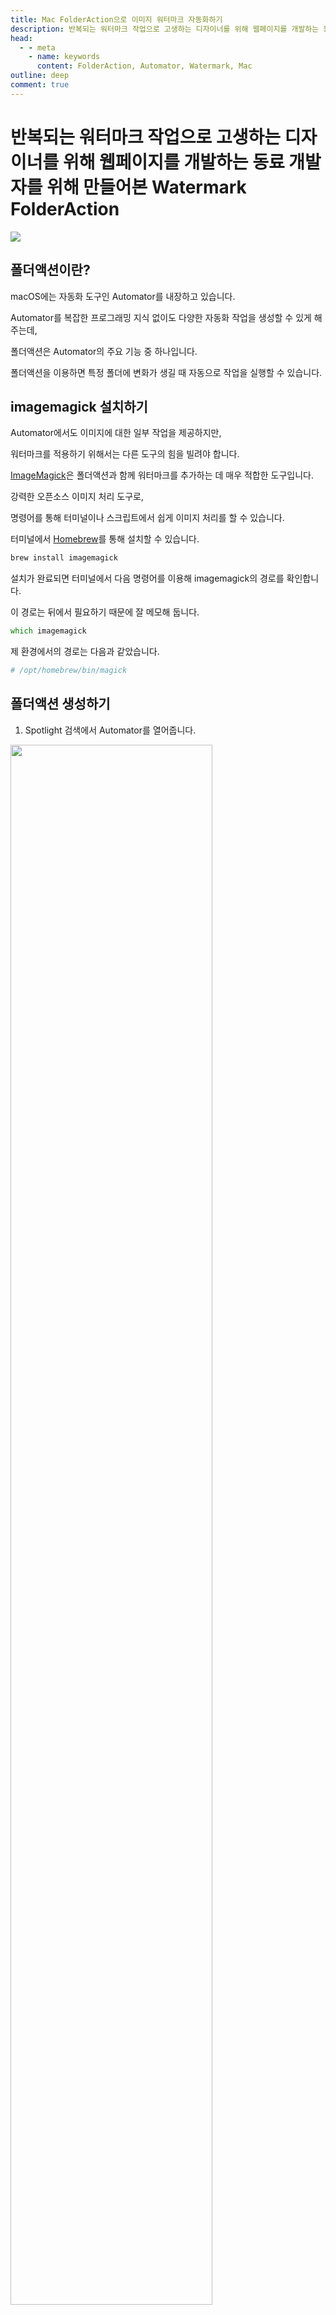 ```yaml
---
title: Mac FolderAction으로 이미지 워터마크 자동화하기
description: 반복되는 워터마크 작업으로 고생하는 디자이너를 위해 웹페이지를 개발하는 동료 개발자를 위해 만들어본 Watermark FolderAction
head:
  - - meta
    - name: keywords
      content: FolderAction, Automator, Watermark, Mac
outline: deep
comment: true
---
```


# 반복되는 워터마크 작업으로 고생하는 디자이너를 위해 웹페이지를 개발하는 동료 개발자를 위해 만들어본 Watermark FolderAction

<img src="/assets/gifs/watermark-folderaction/1.gif" class="mb-0"></img>

## 폴더액션이란?

macOS에는 자동화 도구인 Automator를 내장하고 있습니다.

Automator를 복잡한 프로그래밍 지식 없이도 다양한 자동화 작업을 생성할 수 있게 해 주는데,

폴더액션은 Automator의 주요 기능 중 하나입니다.

폴더액션을 이용하면 특정 폴더에 변화가 생길 때 자동으로 작업을 실행할 수 있습니다.

## imagemagick 설치하기

Automator에서도 이미지에 대한 일부 작업을 제공하지만,

워터마크를 적용하기 위해서는 다른 도구의 힘을 빌려야 합니다.

[ImageMagick](https://imagemagick.org/index.php)은 폴더액션과 함께 워터마크를 추가하는 데 매우 적합한 도구입니다.

강력한 오픈소스 이미지 처리 도구로,

명령어를 통해 터미널이나 스크립트에서 쉽게 이미지 처리를 할 수 있습니다.

터미널에서 [Homebrew](https://brew.sh/)를 통해 설치할 수 있습니다.

```zsh
brew install imagemagick
```

설치가 완료되면 터미널에서 다음 명령어를 이용해 imagemagick의 경로를 확인합니다.

이 경로는 뒤에서 필요하기 때문에 잘 메모해 둡니다.

```zsh
which imagemagick
```

제 환경에서의 경로는 다음과 같았습니다.

```zsh
# /opt/homebrew/bin/magick
```

## 폴더액션 생성하기

1. Spotlight 검색에서 Automator를 열어줍니다.

<img src="/assets/images/watermark-folderaction/1.jpg" width="80%" class="mb-0"></img>

2.폴더 적용 스크립트를 선택합니다.

<img src="/assets/images/watermark-folderaction/2.jpg" width="80%" class="mb-0"></img>

3. 적용할 폴더를 선핵합니다. ( ‘기타’ 클릭 후 폴더 선택 )

<img src="/assets/images/watermark-folderaction/3.jpg" width="80%" class="mb-0"></img>

4. '선택된 Finder 항목 가져오기'와 '셸 스크립트 실행'을 작업 공간에 넣어줍니다.

<img src="/assets/gifs/watermark-folderaction/2.gif" width="80%" class="mb-0"></img>

<img src="/assets/gifs/watermark-folderaction/3.gif" width="80%" class="mb-0"></img>

5. `Cmd + s` 로 저장 후 Spotlight에서 ‘폴더 적용 스크립트 설정’을 확인해보면 설정이 적용되었음을 확인할 수 있습니다.

<img src="/assets/images/watermark-folderaction/4.jpg" width="80%" class="mb-0"></img>

## 워터마크 적용하기

다시 Automator로 돌아와서, 셸 스크립트를 작성합니다.

위에서 메모해둔 imagemagick 경로와,

워터마크로 사용할 파일의 경로를 이용해 스크립트를 작성합니다.

```zsh
for file in "$@"; do
	if [[ "$file" =~ \.(jpg|jpeg|png)$ ]]; then
      # 파일명에 _watermarked가 이미 포함되어 있는지 확인
      filename=$(basename "$file")
      if [[ "$filename" == *"_watermarked"* ]]; then
          # 이미 처리된 파일이므로 건너뜀
          continue
      fi

      # which magick 으로 확인한 imagemagick 경로
      MAGICK="/opt/homebrew/bin/magick"
      # 워터마크로 적용할 파일 경로
      WATERMARK="/Users/my/Desktop/watermark.png"
      # 위치 (center, northwest, southeast 등)
      GRAVITY="center"
      # 투명도
      OPACITY="50%"

      # 원본 파일의 확장자와 경로
      extension="${file##*.}"
      filepath="${file%.*}"

      # 워터마크 적용
      "$MAGICK" \
        composite -gravity "$GRAVITY" -dissolve "$OPACITY" \
        "$WATERMARK" "$file" "${filepath}_watermarked.${extension}"
	fi
done
```

## 타일패턴으로 워터마크 적용하기

다음과 같이 타일 패턴을 생성한 후, 워터마크로 적용할 수도 있습니다.

```zsh
for file in "$@"; do
	if [[ "$file" =~ \.(jpg|jpeg|png)$ ]]; then
      # 파일명에 _watermarked가 이미 포함되어 있는지 확인
      filename=$(basename "$file")
      if [[ "$filename" == *"_watermarked"* ]]; then
          # 이미 처리된 파일이므로 건너뜀
          continue
      fi

      # which magick 으로 확인한 imagemagick 경로
      MAGICK="/opt/homebrew/bin/magick"
      # 워터마크로 적용할 파일 경로
      WATERMARK="/Users/smartscore/Desktop/watermark.png"
      # 위치
      GRAVITY="center"
      # 투명도
      OPACITY="100%"

      # 원본 파일의 확장자와 경로
      extension="${file##*.}"
      filepath="${file%.*}"

      # 원본 파일의 크기
      ORIG_WIDTH=$("$MAGICK" identify -format "%w" "$file")
      ORIG_HEIGHT=$("$MAGICK" identify -format "%h" "$file")

      # 타일 워터마크 생성
      "$MAGICK" convert -size "$ORIG_WIDTH"x"$ORIG_HEIGHT" \
        tile:"$WATERMARK" /tmp/tiled_watermark.png

      # 워터마크 적용
      "$MAGICK" \
        composite -gravity "$GRAVITY" -dissolve "$OPACITY" \
        /tmp/tiled_watermark.png "$file" "${filepath}_watermarked.${extension}"

      # 임시 파일 삭제
      rm /tmp/tiled_watermark.png
	fi
done
```

<img src="/assets/gifs/watermark-folderaction/4.gif" width="80%" class="mb-0"></img>

## 주의사항 및 문제해결

- 워터마크 이미지는 PNG 포맷의 투명 배경을 사용하세요
- ImageMagick의 옵션들은 적용 순서에 따라 결과가 달라질 수 있습니다
- 폴더액션이 작동하지 않을 경우 폴더 권한을 확인해보세요
- 워터마크가 적용된 이미지의 원본은 가급적 삭제하거나 다른 폴더로 이동시키세요

## 기타 imagemagick 스크립트

imagemagick을 통해 이미지 회전이나 타일의 간격 설정 등 다양한 작업을 할 수 있습니다.

이를 잘 조합하여 폴더 액션을 생성해 보세요.

### 좌측상단에서 50px 50px에 워터마크 적용

```zsh
magick composite -geometry +50+50 /경로/워터마크이미지.png 원본이미지.jpg 결과이미지.jpg
```

### 우측하단에 워터마크 적용

```zsh
magick composite -gravity southeast /경로/워터마크이미지.png 원본이미지.jpg 결과이미지.jpg
```

### 워터마크 회전

```zsh
magick convert /경로/워터마크이미지.png -background none -rotate 45 /tmp/rotated_watermark.png
```

### 워터마크 타일 생성

```zsh
# 워터마크 크기 확인
WMARK_WIDTH=$(magick identify -format "%w" /경로/워터마크이미지.png)
WMARK_HEIGHT=$(magick identify -format "%h" /경로/워터마크이미지.png)

# 원하는 반복 횟수 설정 (가로 3개, 세로 2개)
REPEAT_X=3
REPEAT_Y=2

TILE_WIDTH=$(( WMARK_WIDTH * REPEAT_X ))
TILE_HEIGHT=$(( WMARK_HEIGHT * REPEAT_Y ))

magick convert -size "$TILE_WIDTH"x"$TILE_HEIGHT" tile:/경로/워터마크이미지.png /tmp/tiled_watermark.png
```

